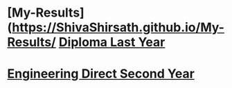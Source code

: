 # [My-Results](https://ShivaShirsath.github.io/My-Results/ [Diploma Last Year](https://shivashirsath.github.io/My-Results/CM6I.html)
# [Engineering Direct Second Year](https://shivashirsath.github.io/My-Results/e_sy_ss.html)
